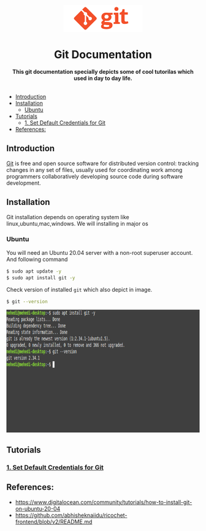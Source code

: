 <div align="center">
    <img src="blogs/img/git_profile.png" height="70" alt="Git Logo">
    <h1>Git Documentation</h1>
    <strong>This git documentation specially depicts some of cool tutorilas which used in day to day life.</strong>
</div>

<br/>    


<!-- TOC -->

- [Introduction](#introduction)
- [Installation](#installation)
    - [Ubuntu](#ubuntu)
- [Tutorials](#tutorials)
    - [1. Set Default Credentials for Git](#1-set-default-credentials-for-git)
- [References:](#references)

<!-- /TOC -->

## Introduction
[Git](https://git-scm.com/) is free and open source software for distributed version control: tracking changes in any set of files, usually used for coordinating work among programmers collaboratively developing source code during software development.

## Installation
Git installation depends on operating system like linux,ubuntu,mac,windows. We will installing in major os

### Ubuntu
You will need an Ubuntu 20.04 server with a non-root superuser account. And following command
```bash
$ sudo apt update -y
$ sudo apt install git -y 
```

Check version of installed `git` which also depict in image.

```bash
$ git --version
```

<img src="blogs/img/git-ubuntu-install.png" width="830" height="320" />

## Tutorials
### [1. Set Default Credentials for Git](blogs/set_default_credentials_for_git.md)



## References:
* https://www.digitalocean.com/community/tutorials/how-to-install-git-on-ubuntu-20-04
* https://github.com/abhisheknaiidu/ricochet-frontend/blob/v2/README.md
